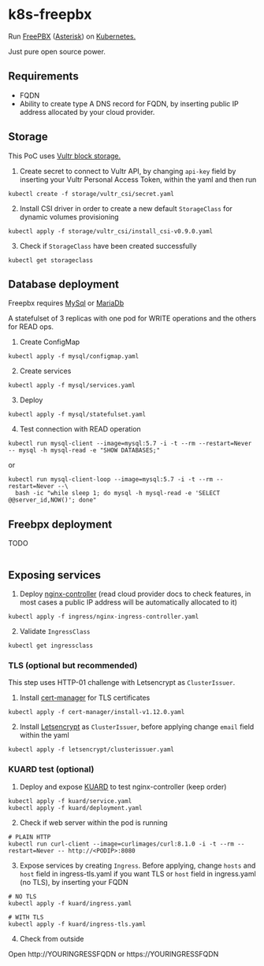 # k8s-freepbx
Run <a href="https://www.freepbx.org">FreePBX</a> (<a href="https://www.asterisk.org">Asterisk</a>) on <a href="https://kubernetes.io">Kubernetes.</a>

Just pure open source power.

## Requirements
- FQDN
- Ability to create type A DNS record for FQDN, by inserting public IP address allocated by your cloud provider.

## Storage
This PoC uses <a href="https://www.vultr.com/?ref=9460695">Vultr block storage.</a>

1. Create secret to connect to Vultr API, by changing `api-key` field by inserting your Vultr Personal Access Token, within the yaml and then run
```
kubectl create -f storage/vultr_csi/secret.yaml
```

2. Install CSI driver in order to create a new default `StorageClass` for dynamic volumes provisioning
```
kubectl apply -f storage/vultr_csi/install_csi-v0.9.0.yaml
```

3. Check if `StorageClass` have been created successfully
```
kubectl get storageclass
```

## Database deployment
Freepbx requires <a href="https://www.mysql.com">MySql</a> or <a href="https://mariadb.org">MariaDb</a>

A statefulset of 3 replicas with one pod for WRITE operations and the others for READ ops.
1. Create ConfigMap
```
kubectl apply -f mysql/configmap.yaml
```

2. Create services
```
kubectl apply -f mysql/services.yaml
```

3. Deploy
```
kubectl apply -f mysql/statefulset.yaml
```

4. Test connection with READ operation
```
kubectl run mysql-client --image=mysql:5.7 -i -t --rm --restart=Never -- mysql -h mysql-read -e "SHOW DATABASES;"
```

or
```
kubectl run mysql-client-loop --image=mysql:5.7 -i -t --rm --restart=Never --\
  bash -ic "while sleep 1; do mysql -h mysql-read -e 'SELECT @@server_id,NOW()'; done"
```


## Freebpx deployment
TODO

```

```

## Exposing services
1. Deploy <a href="https://github.com/kubernetes/ingress-nginx">nginx-controller</a> (read cloud provider docs to check features, in most cases a public IP address will be automatically allocated to it)
```
kubectl apply -f ingress/nginx-ingress-controller.yaml
```

2. Validate `IngressClass`
```
kubectl get ingressclass
```

### TLS (optional but recommended)
This step uses HTTP-01 challenge with Letsencrypt as `ClusterIssuer`.

1. Install <a href="https://github.com/cert-manager/cert-manager">cert-manager</a> for TLS certificates
```
kubectl apply -f cert-manager/install-v1.12.0.yaml
```

2. Install <a href="https://letsencrypt.org">Letsencrypt</a> as `ClusterIssuer`, before applying change `email` field within the yaml
```
kubectl apply -f letsencrypt/clusterissuer.yaml
```

### KUARD test (optional)
1. Deploy and expose <a href="https://github.com/kubernetes-up-and-running/kuard">KUARD</a> to test nginx-controller (keep order)
```
kubectl apply -f kuard/service.yaml
kubectl apply -f kuard/deployment.yaml
```

2. Check if web server within the pod is running
```
# PLAIN HTTP
kubectl run curl-client --image=curlimages/curl:8.1.0 -i -t --rm --restart=Never -- http://<PODIP>:8080
```

3. Expose services by creating `Ingress`. Before applying, change `hosts` and `host` field in ingress-tls.yaml if you want TLS or `host` field in ingress.yaml (no TLS), by inserting your FQDN
```
# NO TLS
kubectl apply -f kuard/ingress.yaml

# WITH TLS
kubectl apply -f kuard/ingress-tls.yaml
```

4. Check from outside

Open http://YOURINGRESSFQDN or https://YOURINGRESSFQDN
